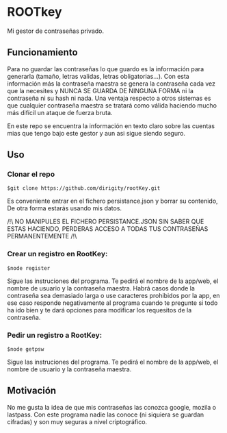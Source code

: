 # ROOTkey

Mi gestor de contraseñas privado. 

## Funcionamiento
Para no guardar las contraseñas lo que guardo es la información para generarla (tamaño, letras validas, letras obligatorias...). Con esta información más la contraseña maestra se genera la contraseña cada vez que la necesites y NUNCA SE GUARDA DE NINGUNA FORMA ni la contraseña ni su hash ni nada. Una ventaja respecto a otros sistemas es que cualquier contraseña maestra se tratará como válida haciendo mucho más difícil un ataque de fuerza bruta. 

En este repo se encuentra la información en texto claro sobre las cuentas mias que tengo bajo este gestor y aun asi sigue siendo seguro. 

## Uso
### Clonar el repo 
```
$git clone https://github.com/dirigity/rootKey.git
```
Es conveniente entrar en el fichero persistance.json y borrar su contenido, De otra forma estarás usando mis datos. 

/!\ NO MANIPULES EL FICHERO PERSISTANCE.JSON SIN SABER QUE ESTAS HACIENDO, PERDERAS ACCESO A TODAS TUS CONTRASEÑAS PERMANENTEMENTE /!\ 
### Crear un registro en RootKey:
```
$node register
```
Sigue las instruciones del programa. Te pedirá el nombre de la app/web, el nombre de usuario y la contraseña maestra. Habrá casos donde la contraseña sea demasiado larga o use caracteres prohibidos por la app, en ese caso responde negativamente al programa cuando te pregunte si todo ha ido bien y te dará opciones para modificar los requesitos de la contraseña.
### Pedir un registro a RootKey:
```
$node getpsw
```
Sigue las instruciones del programa. Te pedirá el nombre de la app/web, el nombre de usuario y la contraseña maestra.


## Motivación
No me gusta la idea de que mis contraseñas las conozca google, mozila o lastpass. Con este programa nadie las conoce (ni siquiera se guardan cifradas) y son muy seguras a nivel criptográfico.

